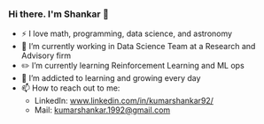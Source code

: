 ### Hi there. I'm Shankar 👋

- ⚡ I love math, programming, data science, and astronomy
- 🔭 I’m currently working in Data Science Team at a Research and Advisory firm 
- ✏️ I’m currently learning Reinforcement Learning and ML ops
- 🌱 I’m addicted to learning and growing every day
- 📫 How to reach out to me:
    -  LinkedIn: www.linkedin.com/in/kumarshankar92/
    -  Mail: kumarshankar.1992@gmail.com
